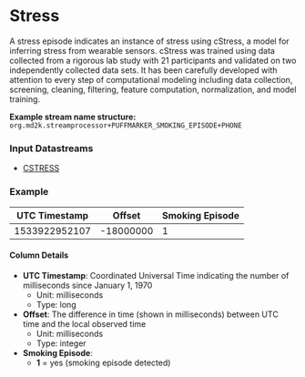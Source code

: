 # Stress

A stress episode indicates an instance of stress using cStress, a model for inferring stress from wearable sensors. cStress was trained using data collected from a rigorous lab study with 21 participants and validated on two independently collected data sets. It has been carefully developed with attention to every step of computational modeling including data collection, screening, cleaning, filtering, feature computation, normalization, and model training.


<!-- **References:**
{% bibliography --cited %} -->


**Example stream name structure:**
`org.md2k.streamprocessor+PUFFMARKER_SMOKING_EPISODE+PHONE`


### Input Datastreams
- [CSTRESS](../features/cstress)

### Example

| UTC Timestamp | Offset    | Smoking Episode |
| ------------- | --------- | --------------- |
| 1533922952107 | -18000000 | 1               |

#### Column Details
- **UTC Timestamp**: Coordinated Universal Time indicating the number of milliseconds since January 1, 1970
  - Unit: milliseconds
  - Type: long
- **Offset**: The difference in time (shown in milliseconds) between UTC time and the local observed time
  - Unit: milliseconds
  - Type: integer
- **Smoking Episode**:
  - **1** = yes (smoking episode detected)
